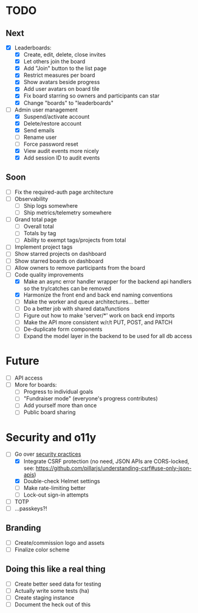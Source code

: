# TODO

## Next
- [X] Leaderboards:
  - [X] Create, edit, delete, close invites
  - [X] Let others join the board
  - [X] Add "Join" button to the list page
  - [X] Restrict measures per board
  - [X] Show avatars beside progress
  - [X] Add user avatars on board tile
  - [X] Fix board starring so owners and participants can star
  - [X] Change "boards" to "leaderboards"
- [ ] Admin user management
  - [X] Suspend/activate account
  - [X] Delete/restore account
  - [X] Send emails
  - [ ] Rename user
  - [ ] Force password reset
  - [X] View audit events more nicely
  - [X] Add session ID to audit events

## Soon
- [ ] Fix the required-auth page architecture
- [ ] Observability
  - [ ] Ship logs somewhere
  - [ ] Ship metrics/telemetry somewhere
- [ ] Grand total page
  - [ ] Overall total
  - [ ] Totals by tag
  - [ ] Ability to exempt tags/projects from total
- [ ] Implement project tags
- [ ] Show starred projects on dashboard
- [ ] Show starred boards on dashboard
- [ ] Allow owners to remove participants from the board
- [ ] Code quality improvements
  - [X] Make an async error handler wrapper for the backend api handlers so the try/catches can be removed
  - [X] Harmonize the front end and back end naming conventions
  - [ ] Make the worker and queue architectures... better
  - [ ] Do a better job with shared data/functions
  - [ ] Figure out how to make 'server/*' work on back end imports
  - [ ] Make the API more consistent w/r/t PUT, POST, and PATCH
  - [ ] De-duplicate form components
  - [ ] Expand the model layer in the backend to be used for all db access

# Future
- [ ] API access
- [ ] More for boards:
  - [ ] Progress to individual goals
  - [ ] "Fundraiser mode" (everyone's progress contributes)
  - [ ] Add yourself more than once
  - [ ] Public board sharing

# Security and o11y
- [ ] Go over [security practices](https://blog.risingstack.com/node-js-security-checklist/)
  - [X] Integrate CSRF protection (no need, JSON APIs are CORS-locked, see: https://github.com/pillarjs/understanding-csrf#use-only-json-apis)
  - [X] Double-check Helmet settings
  - [ ] Make rate-limiting better
  - [ ] Lock-out sign-in attempts
- [ ] TOTP
- [ ] ...passkeys?!

## Branding
- [ ] Create/commission logo and assets
- [ ] Finalize color scheme

## Doing this like a real thing
- [ ] Create better seed data for testing
- [ ] Actually write some tests (ha)
- [ ] Create staging instance
- [ ] Document the heck out of this
